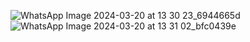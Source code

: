 
![WhatsApp Image 2024-03-20 at 13 30 23_6944665d](https://github.com/SriDharshini16/7376212AD201/assets/104094322/e5563fbb-2851-414e-b95f-bc7948f3bc56)
![WhatsApp Image 2024-03-20 at 13 31 02_bfc0439e](https://github.com/SriDharshini16/7376212AD201/assets/104094322/0032f6b2-5849-49e4-9f0a-d7fda373e838)
